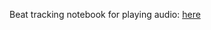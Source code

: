 Beat tracking notebook for playing audio: [here](https://xinyidyee.github.io/SonicPatternAnalyzer4MusicExplorer/)
